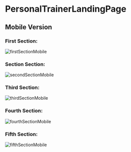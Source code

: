 # PersonalTrainerLandingPage
<h2>Mobile Version</h2>

<h3>First Section:</h3>

![firstSectionMobile](https://github.com/user-attachments/assets/d669a52d-68ac-4d7e-969e-12a8f72075cb)

<h3>Section Section:</h3>

![secondSectionMobile](https://github.com/user-attachments/assets/e96e82a4-f0d7-4be9-8fd9-5ce91a6b763d)

<h3>Third Section:</h3>

![thirdSectionMobile](https://github.com/user-attachments/assets/247e5f7c-6167-4288-bcec-8200fc6a19ea)

<h3>Fourth Section:</h3>

![fourthSectionMobile](https://github.com/user-attachments/assets/d0b46455-6140-42ed-8acb-b3d192dfabb5)

<h3>Fifth Section:</h3>

![fifthSectionMobile](https://github.com/user-attachments/assets/65504d7c-00eb-4e0b-a940-191a0192abf9)
